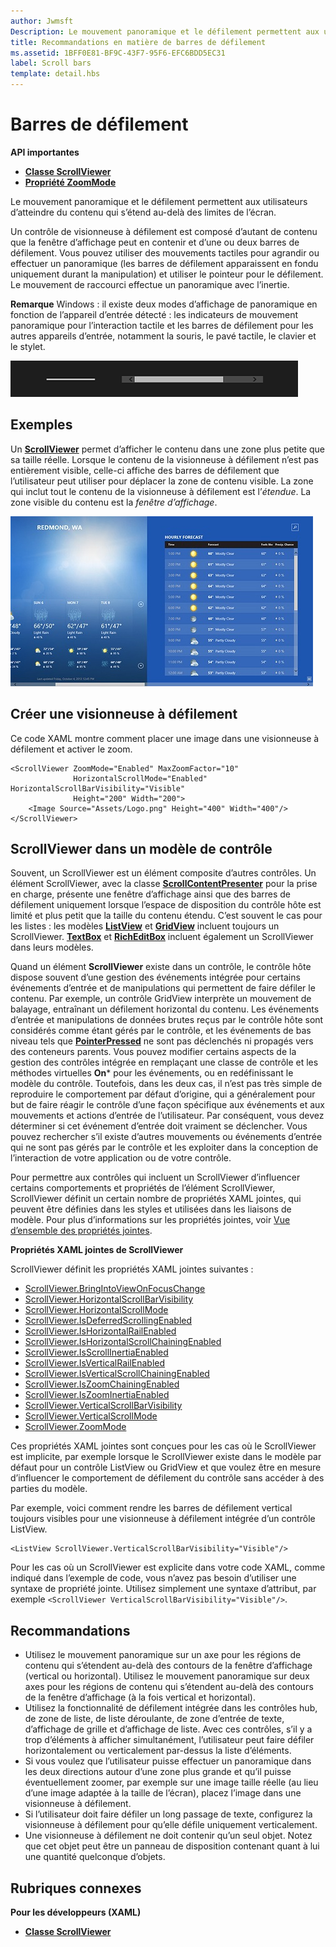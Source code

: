 ```yaml
---
author: Jwmsft
Description: Le mouvement panoramique et le défilement permettent aux utilisateurs d’atteindre du contenu qui s’étend au-delà des limites de l’écran.
title: Recommandations en matière de barres de défilement
ms.assetid: 1BFF0E81-BF9C-43F7-95F6-EFC6BDD5EC31
label: Scroll bars
template: detail.hbs
---
```

# Barres de défilement

<span class="sidebar_heading" style="font-weight: bold;">API importantes</span>

-   [**Classe ScrollViewer**](https://msdn.microsoft.com/library/windows/apps/br209527)
-   [**Propriété ZoomMode**](https://msdn.microsoft.com/library/windows/apps/xaml/windows.ui.xaml.controls.scrollviewer.zoommode.aspx)

Le mouvement panoramique et le défilement permettent aux utilisateurs d’atteindre du contenu qui s’étend au-delà des limites de l’écran.

Un contrôle de visionneuse à défilement est composé d’autant de contenu que la fenêtre d’affichage peut en contenir et d’une ou deux barres de défilement. Vous pouvez utiliser des mouvements tactiles pour agrandir ou effectuer un panoramique (les barres de défilement apparaissent en fondu uniquement durant la manipulation) et utiliser le pointeur pour le défilement. Le mouvement de raccourci effectue un panoramique avec l’inertie.

**Remarque** Windows : il existe deux modes d’affichage de panoramique en fonction de l’appareil d’entrée détecté : les indicateurs de mouvement panoramique pour l’interaction tactile et les barres de défilement pour les autres appareils d’entrée, notamment la souris, le pavé tactile, le clavier et le stylet.

![Un exemple de contrôles de barre de défilement et d’indicateur de mouvement panoramique standard](images/SCROLLBAR.png)

## Exemples

Un [**ScrollViewer**](https://msdn.microsoft.com/library/windows/apps/xaml/windows.ui.xaml.controls.scrollviewer.aspx) permet d’afficher le contenu dans une zone plus petite que sa taille réelle. Lorsque le contenu de la visionneuse à défilement n’est pas entièrement visible, celle-ci affiche des barres de défilement que l’utilisateur peut utiliser pour déplacer la zone de contenu visible. La zone qui inclut tout le contenu de la visionneuse à défilement est l’*étendue*. La zone visible du contenu est la *fenêtre d’affichage*.

![Capture d’écran du contrôle de barre de défilement standard](images/ScrollBar_Standard.jpg)

## Créer une visionneuse à défilement

Ce code XAML montre comment placer une image dans une visionneuse à défilement et activer le zoom.

```xaml
<ScrollViewer ZoomMode="Enabled" MaxZoomFactor="10" 
              HorizontalScrollMode="Enabled" HorizontalScrollBarVisibility="Visible"
              Height="200" Width="200">
    <Image Source="Assets/Logo.png" Height="400" Width="400"/>
</ScrollViewer>
```

## ScrollViewer dans un modèle de contrôle

Souvent, un ScrollViewer est un élément composite d’autres contrôles. Un élément ScrollViewer, avec la classe [**ScrollContentPresenter**](https://msdn.microsoft.com/library/windows/apps/xaml/windows.ui.xaml.controls.scrollcontentpresenter.aspx) pour la prise en charge, présente une fenêtre d’affichage ainsi que des barres de défilement uniquement lorsque l’espace de disposition du contrôle hôte est limité et plus petit que la taille du contenu étendu. C’est souvent le cas pour les listes : les modèles [**ListView**](https://msdn.microsoft.com/library/windows/apps/xaml/windows.ui.xaml.controls.listview.aspx) et [**GridView**](https://msdn.microsoft.com/library/windows/apps/xaml/windows.ui.xaml.controls.gridview.aspx) incluent toujours un ScrollViewer. [
            **TextBox**](https://msdn.microsoft.com/library/windows/apps/xaml/windows.ui.xaml.controls.textbox.aspx) et [**RichEditBox**](https://msdn.microsoft.com/library/windows/apps/xaml/windows.ui.xaml.controls.richeditbox.aspx) incluent également un ScrollViewer dans leurs modèles.

Quand un élément **ScrollViewer** existe dans un contrôle, le contrôle hôte dispose souvent d’une gestion des événements intégrée pour certains événements d’entrée et de manipulations qui permettent de faire défiler le contenu. Par exemple, un contrôle GridView interprète un mouvement de balayage, entraînant un défilement horizontal du contenu. Les événements d’entrée et manipulations de données brutes reçus par le contrôle hôte sont considérés comme étant gérés par le contrôle, et les événements de bas niveau tels que [**PointerPressed**](https://msdn.microsoft.com/library/windows/apps/xaml/windows.ui.xaml.uielement.pointerpressed.aspx) ne sont pas déclenchés ni propagés vers des conteneurs parents. Vous pouvez modifier certains aspects de la gestion des contrôles intégrée en remplaçant une classe de contrôle et les méthodes virtuelles **On*** pour les événements, ou en redéfinissant le modèle du contrôle. Toutefois, dans les deux cas, il n’est pas très simple de reproduire le comportement par défaut d’origine, qui a généralement pour but de faire réagir le contrôle d’une façon spécifique aux événements et aux mouvements et actions d’entrée de l’utilisateur. Par conséquent, vous devez déterminer si cet événement d’entrée doit vraiment se déclencher. Vous pouvez rechercher s’il existe d’autres mouvements ou événements d’entrée qui ne sont pas gérés par le contrôle et les exploiter dans la conception de l’interaction de votre application ou de votre contrôle.

Pour permettre aux contrôles qui incluent un ScrollViewer d’influencer certains comportements et propriétés de l’élément ScrollViewer, ScrollViewer définit un certain nombre de propriétés XAML jointes, qui peuvent être définies dans les styles et utilisées dans les liaisons de modèle. Pour plus d’informations sur les propriétés jointes, voir [Vue d’ensemble des propriétés jointes](../xaml-platform/attached-properties-overview.md).

**Propriétés XAML jointes de ScrollViewer**

ScrollViewer définit les propriétés XAML jointes suivantes :
- [ScrollViewer.BringIntoViewOnFocusChange](https://msdn.microsoft.com/library/windows/apps/xaml/windows.ui.xaml.controls.scrollviewer.bringintoviewonfocuschange.aspx) 
- [ScrollViewer.HorizontalScrollBarVisibility](https://msdn.microsoft.com/library/windows/apps/xaml/windows.ui.xaml.controls.scrollviewer.horizontalscrollbarvisibility.aspx) 
- [ScrollViewer.HorizontalScrollMode](https://msdn.microsoft.com/library/windows/apps/xaml/windows.ui.xaml.controls.scrollviewer.horizontalscrollmode.aspx)
- [ScrollViewer.IsDeferredScrollingEnabled](https://msdn.microsoft.com/library/windows/apps/xaml/windows.ui.xaml.controls.scrollviewer.isdeferredscrollingenabled.aspx) 
- [ScrollViewer.IsHorizontalRailEnabled](https://msdn.microsoft.com/library/windows/apps/xaml/windows.ui.xaml.controls.scrollviewer.ishorizontalrailenabled.aspx)
- [ScrollViewer.IsHorizontalScrollChainingEnabled](https://msdn.microsoft.com/library/windows/apps/xaml/windows.ui.xaml.controls.scrollviewer.ishorizontalscrollchainingenabled.aspx) 
- [ScrollViewer.IsScrollInertiaEnabled](https://msdn.microsoft.com/library/windows/apps/xaml/windows.ui.xaml.controls.scrollviewer.isscrollinertiaenabled.aspx)
- [ScrollViewer.IsVerticalRailEnabled](https://msdn.microsoft.com/library/windows/apps/xaml/windows.ui.xaml.controls.scrollviewer.isverticalrailenabled.aspx)
- [ScrollViewer.IsVerticalScrollChainingEnabled](https://msdn.microsoft.com/library/windows/apps/xaml/windows.ui.xaml.controls.scrollviewer.isverticalscrollchainingenabled.aspx) 
- [ScrollViewer.IsZoomChainingEnabled](https://msdn.microsoft.com/library/windows/apps/xaml/windows.ui.xaml.controls.scrollviewer.iszoominertiaenabled.aspx)
- [ScrollViewer.IsZoomInertiaEnabled](https://msdn.microsoft.com/library/windows/apps/xaml/windows.ui.xaml.controls.scrollviewer.iszoominertiaenabled.aspx)
- [ScrollViewer.VerticalScrollBarVisibility](https://msdn.microsoft.com/library/windows/apps/xaml/windows.ui.xaml.controls.scrollviewer.verticalscrollbarvisibilityproperty.aspx) 
- [ScrollViewer.VerticalScrollMode](https://msdn.microsoft.com/library/windows/apps/xaml/windows.ui.xaml.controls.scrollviewer.verticalscrollmode.aspx)
- [ScrollViewer.ZoomMode](https://msdn.microsoft.com/library/windows/apps/xaml/windows.ui.xaml.controls.scrollviewer.zoommode.aspx)

Ces propriétés XAML jointes sont conçues pour les cas où le ScrollViewer est implicite, par exemple lorsque le ScrollViewer existe dans le modèle par défaut pour un contrôle ListView ou GridView et que voulez être en mesure d’influencer le comportement de défilement du contrôle sans accéder à des parties du modèle.

Par exemple, voici comment rendre les barres de défilement vertical toujours visibles pour une visionneuse à défilement intégrée d’un contrôle ListView.
```xaml
<ListView ScrollViewer.VerticalScrollBarVisibility="Visible"/> 
```

Pour les cas où un ScrollViewer est explicite dans votre code XAML, comme indiqué dans l’exemple de code, vous n’avez pas besoin d’utiliser une syntaxe de propriété jointe. Utilisez simplement une syntaxe d’attribut, par exemple `<ScrollViewer VerticalScrollBarVisibility="Visible"/>`.


## Recommandations

-   Utilisez le mouvement panoramique sur un axe pour les régions de contenu qui s’étendent au-delà des contours de la fenêtre d’affichage (vertical ou horizontal). Utilisez le mouvement panoramique sur deux axes pour les régions de contenu qui s’étendent au-delà des contours de la fenêtre d’affichage (à la fois vertical et horizontal).
-   Utilisez la fonctionnalité de défilement intégrée dans les contrôles hub, de zone de liste, de liste déroulante, de zone d’entrée de texte, d’affichage de grille et d’affichage de liste. Avec ces contrôles, s’il y a trop d’éléments à afficher simultanément, l’utilisateur peut faire défiler horizontalement ou verticalement par-dessus la liste d’éléments.
-   Si vous voulez que l’utilisateur puisse effectuer un panoramique dans les deux directions autour d’une zone plus grande et qu’il puisse éventuellement zoomer, par exemple sur une image taille réelle (au lieu d’une image adaptée à la taille de l’écran), placez l’image dans une visionneuse à défilement.
-   Si l’utilisateur doit faire défiler un long passage de texte, configurez la visionneuse à défilement pour qu’elle défile uniquement verticalement.
-   Une visionneuse à défilement ne doit contenir qu’un seul objet. Notez que cet objet peut être un panneau de disposition contenant quant à lui une quantité quelconque d’objets.

## Rubriques connexes

**Pour les développeurs (XAML)**
* [**Classe ScrollViewer**](https://msdn.microsoft.com/library/windows/apps/br209527)


<!--HONumber=May16_HO2-->


